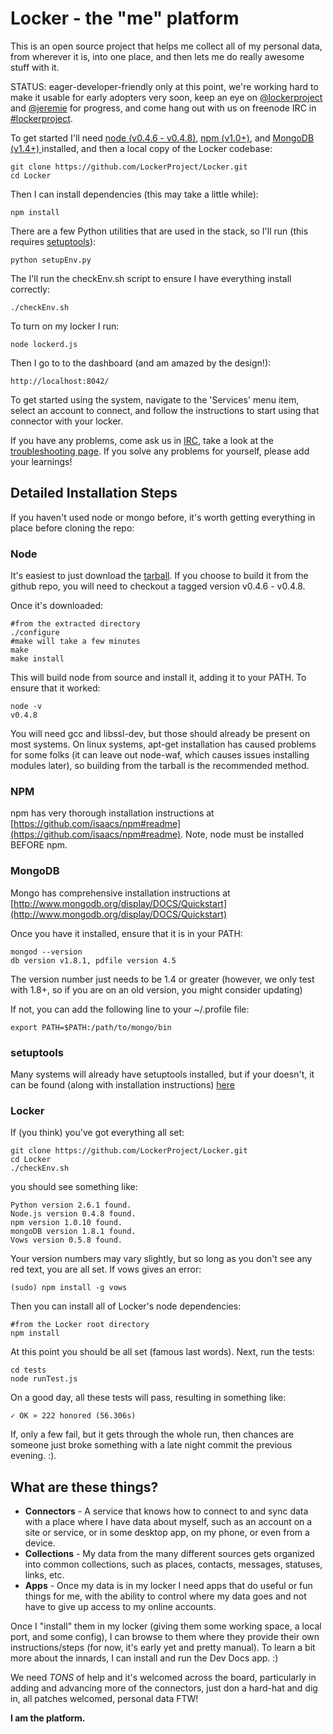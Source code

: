 Locker - the "me" platform
======================

This is an open source project that helps me collect all of my personal data, from wherever it is, into one place, and then lets me do really awesome stuff with it.

STATUS: eager-developer-friendly only at this point, we're working hard to make it usable for early adopters very soon, keep an eye on [@lockerproject](http://twitter.com/lockerproject) and [@jeremie](http://twitter.com/jeremie) for progress, and come hang out with us on freenode IRC in [#lockerproject](http://webchat.freenode.net/?channels=lockerproject).

To get started I'll need [node (v0.4.6 - v0.4.8)](http://nodejs.org/dist/node-v0.4.8.tar.gz), [npm (v1.0+)](https://github.com/isaacs/npm), and [MongoDB (v1.4+) ](http://mongodb.org) installed, and then a local copy of the Locker codebase:

    git clone https://github.com/LockerProject/Locker.git
    cd Locker

Then I can install dependencies (this may take a little while):

    npm install

There are a few Python utilities that are used in the stack, so I'll run (this requires [setuptools](http://pypi.python.org/pypi/setuptools)):

    python setupEnv.py
    
The I'll run the checkEnv.sh script to ensure I have everything install correctly:

    ./checkEnv.sh

To turn on my locker I run:

    node lockerd.js

Then I go to to the dashboard (and am amazed by the design!):

    http://localhost:8042/

To get started using the system, navigate to the 'Services' menu item, select an account to connect, and follow the instructions to start using that connector with your locker.


If you have any problems, come ask us in [IRC](http://webchat.freenode.net/?channels=lockerproject), take a look at the [troubleshooting page](https://github.com/LockerProject/Locker/wiki/Troubleshooting-faq). If you solve any problems for yourself, please add your learnings!


## Detailed Installation Steps

If you haven't used node or mongo before, it's worth getting everything in place before cloning the repo:

### Node

It's easiest to just download the [tarball](http://nodejs.org/dist/node-v0.4.8.tar.gz). If you choose to build it from the github repo, you will need to checkout a tagged version v0.4.6 - v0.4.8.

Once it's downloaded:

    #from the extracted directory
    ./configure
    #make will take a few minutes
    make
    make install

This will build node from source and install it, adding it to your PATH. To ensure that it worked:

    node -v
    v0.4.8

You will need gcc and libssl-dev, but those should already be present on most systems. On linux systems, apt-get installation has caused problems for some folks (it can leave out node-waf, which causes issues installing modules later), so building from the tarball is the recommended method.


### NPM

npm has very thorough installation instructions at [https://github.com/isaacs/npm#readme](https://github.com/isaacs/npm#readme). Note, node must be installed BEFORE npm.


### MongoDB

Mongo has comprehensive installation instructions at [http://www.mongodb.org/display/DOCS/Quickstart](http://www.mongodb.org/display/DOCS/Quickstart)

Once you have it installed, ensure that it is in your PATH:

    mongod --version
    db version v1.8.1, pdfile version 4.5
    
The version number just needs to be 1.4 or greater (however, we only test with 1.8+, so if you are on an old version, you might consider updating)

If not, you can add the following line to your ~/.profile file:

    export PATH=$PATH:/path/to/mongo/bin


### setuptools

Many systems will already have setuptools installed, but if your doesn't, it can be found (along with installation instructions) [here](http://pypi.python.org/pypi/setuptools)


### Locker

If (you think) you've got everything all set:

    git clone https://github.com/LockerProject/Locker.git
    cd Locker
    ./checkEnv.sh

you should see something like:

    Python version 2.6.1 found.
    Node.js version 0.4.8 found.
    npm version 1.0.10 found.
    mongoDB version 1.8.1 found.
    Vows version 0.5.8 found.

Your version numbers may vary slightly, but so long as you don't see any red text, you are all set. If vows gives an error:

    (sudo) npm install -g vows

Then you can install all of Locker's node dependencies:

    #from the Locker root directory
    npm install

At this point you should be all set (famous last words). Next, run the tests:

    cd tests
    node runTest.js

On a good day, all these tests will pass, resulting in something like:

    ✓ OK » 222 honored (56.306s)

If, only a few fail, but it gets through the whole run, then chances are someone just broke something with a late night commit the previous evening. :).


## What are these things? ##

* **Connectors** - A service that knows how to connect to and sync data with a place where I have data about myself, such as an account on a site or service, or in some desktop app, on my phone, or even from a device.
* **Collections** - My data from the many different sources gets organized into common collections, such as places, contacts, messages, statuses, links, etc.
* **Apps** - Once my data is in my locker I need apps that do useful or fun things for me, with the ability to control where my data goes and not have to give up access to my online accounts.

Once I "install" them in my locker (giving them some working space, a local port, and some config), I can browse to them where they provide their own instructions/steps (for now, it's early yet and pretty manual).  To learn a bit more about the innards, I can install and run the Dev Docs app. :)

We need *TONS* of help and it's welcomed across the board, particularly in adding and advancing more of the connectors, just don a hard-hat and dig in, all patches welcomed, personal data FTW!

**I am the platform.**
